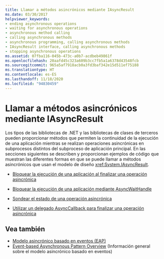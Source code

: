 ```yaml
---
title: Llamar a métodos asincrónicos mediante IAsyncResult
ms.date: 03/30/2017
helpviewer_keywords:
- ending asynchronous operations
- waiting for asynchronous operations
- asynchronous method calling
- calling asynchronous methods
- asynchronous programming, calling asynchronous methods
- IAsyncResult interface, calling asynchronous methods
- stopping asynchronous operations
ms.assetid: 07fba116-045b-473c-a0b7-acdbeb49861f
ms.openlocfilehash: 20aafd45c323a609b3cc7fb5a1a6378d43548fcb
ms.sourcegitcommit: 965a5af7918acb0a3fd3baf342e15d511ef75188
ms.translationtype: HT
ms.contentlocale: es-ES
ms.lasthandoff: 11/18/2020
ms.locfileid: "94830459"
---
```

# <a name="calling-asynchronous-methods-using-iasyncresult"></a>Llamar a métodos asincrónicos mediante IAsyncResult

Los tipos de las bibliotecas de .NET y las bibliotecas de clases de terceros pueden proporcionar métodos que permiten la continuidad de la ejecución de una aplicación mientras se realizan operaciones asincrónicas en subprocesos distintos del subproceso de aplicación principal. En las secciones siguientes se describen y proporcionan ejemplos de código que muestran las diferentes formas en que se puede llamar a métodos asincrónicos que usan el modelo de diseño <xref:System.IAsyncResult>.  
  
- [Bloquear la ejecución de una aplicación al finalizar una operación asincrónica](blocking-application-execution-by-ending-an-async-operation.md)  
  
- [Bloquear la ejecución de una aplicación mediante AsyncWaitHandle](blocking-application-execution-using-an-asyncwaithandle.md)  
  
- [Sondear el estado de una operación asincrónica](polling-for-the-status-of-an-asynchronous-operation.md)  
  
- [Utilizar un delegado AsyncCallback para finalizar una operación asincrónica](using-an-asynccallback-delegate-to-end-an-asynchronous-operation.md)  
  
## <a name="see-also"></a>Vea también

- [Modelo asincrónico basado en eventos (EAP)](event-based-asynchronous-pattern-eap.md)
- [Event-based Asynchronous Pattern Overview](event-based-asynchronous-pattern-overview.md) (Información general sobre el modelo asincrónico basado en eventos)
